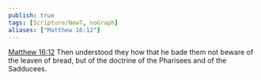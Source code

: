 ```yaml
---
publish: true
tags: [Scripture/NewT, noGraph]
aliases: ["Matthew 16:12"]
---
```

[Matthew 16:12](https://churchofjesuschrist.org/study/scriptures/nt/matt/16?lang=eng&id=p12#p12) Then understood they how that he bade them not beware of the leaven of bread, but of the doctrine of the Pharisees and of the Sadducees.
